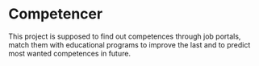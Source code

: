 # Competencer
This project is supposed to find out competences through job portals, match them with educational programs to improve the last and to predict most wanted competences in future.
